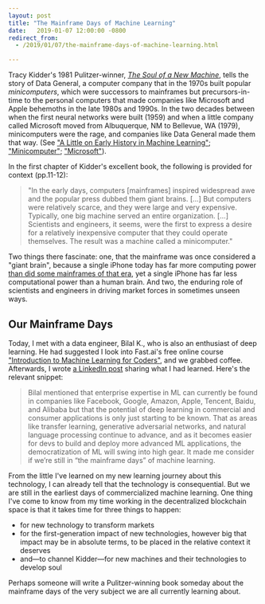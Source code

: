 ```yaml
---
layout: post
title: "The Mainframe Days of Machine Learning"
date:   2019-01-07 12:00:00 -0800
redirect_from:
  - /2019/01/07/the-mainframe-days-of-machine-learning.html

---
```


Tracy Kidder's 1981 Pulitzer-winner, [_The Soul of a New Machine_](https://www.amazon.com/Soul-New-Machine-Tracy-Kidder/dp/0316491977), tells the story of Data General, a computer company that in the 1970s built popular _minicomputers_, which were successors to mainframes but precursors-in-time to the personal computers that made companies like Microsoft and Apple behemoths in the late 1980s and 1990s. In the two decades between when the first neural networks were built (1959) and when a little company called Microsoft moved from Albuquerque, NM to Bellevue, WA (1979), minicomputers were the rage, and companies like Data General made them that way. (See ["A Little on Early History in Machine Learning"](https://ahumanlearningmachinelearning.com/2019/01/05/a-little-on-early-history-in-machine-learning.html); ["Minicomputer"](https://en.wikipedia.org/wiki/Minicomputer); ["Microsoft"](https://en.wikipedia.org/wiki/Microsoft)).

In the first chapter of Kidder's excellent book, the following is provided for context (pp.11-12):

> "In the early days, computers [mainframes] inspired widespread awe and the popular press dubbed them giant brains. [...] But computers were relatively scarce, and they were large and very expensive. Typically, one big machine served an entire organization. [...] Scientists and engineers, it seems, were the first to express a desire for a relatively inexpensive computer that they could operate themselves. The result was a machine called a minicomputer."

Two things there fascinate: one, that the mainframe was once considered a "giant brain", because a single iPhone today has far more computing power [than did some mainframes of that era](https://www.businessinsider.com/ibm-1970-mainframe-specs-are-ridiculous-today-2014-5), yet a single iPhone has far less computational power than a human brain. And two, the enduring role of scientists and engineers in driving market forces in sometimes unseen ways.

## Our Mainframe Days

Today, I met with a data engineer, Bilal K., who is also an enthusiast of deep learning. He had suggested I look into Fast.ai's free online course ["Introduction to Machine Learning for Coders"](https://www.fast.ai./), and we grabbed coffee. Afterwards, I wrote [a LinkedIn post](https://www.linkedin.com/feed/update/urn:li:activity:6488237468326989824) sharing what I had learned. Here's the relevant snippet:

>Bilal mentioned that enterprise expertise in ML can currently be found in companies like Facebook, Google, Amazon, Apple, Tencent, Baidu, and Alibaba but that the potential of deep learning in commercial and consumer applications is only just starting to be known. That as areas like transfer learning, generative adversarial networks, and natural language processing continue to advance, and as it becomes easier for devs to build and deploy more advanced ML applications, the democratization of ML will swing into high gear. It made me consider if we’re still in “the mainframe days” of machine learning.

From the little I've learned on my new learning journey about this technology, I can already tell that the technology is consequential. But we are still in the earliest days of commercialized machine learning. One thing I've come to know from my time working in the decentralized blockchain space is that it takes time for three things to happen:

* for new technology to transform markets
* for the first-generation impact of new technologies, however big that impact may be in absolute terms, to be placed in the relative context it deserves
* and—to channel Kidder—for new machines and their technologies to develop soul

Perhaps someone will write a Pulitzer-winning book someday about the mainframe days of the very subject we are all currently learning about.
